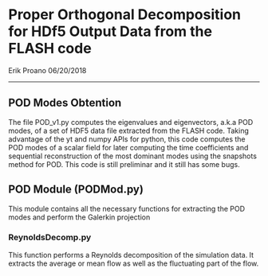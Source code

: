 # Proper Orthogonal Decomposition for HDf5 Output Data from the FLASH code
Erik Proano 06/20/2018
___
## POD Modes Obtention
The file POD_v1.py computes the eigenvalues and eigenvectors, a.k.a POD modes, of
a set of HDF5 data file extracted from the FLASH code.
Taking advantage of the yt and numpy APIs for python, this code computes the POD modes
of a scalar field for later computing the time coefficients and sequential reconstruction
of the most dominant modes using the snapshots method for POD.
This code is still preliminar and it still has some bugs.
## POD Module (PODMod.py)
This module contains all the necessary functions for extracting the POD modes and perform the Galerkin projection
### ReynoldsDecomp.py
This function performs a Reynolds decomposition of the simulation data. It extracts the average or mean flow as well as the fluctuating part of the flow.
